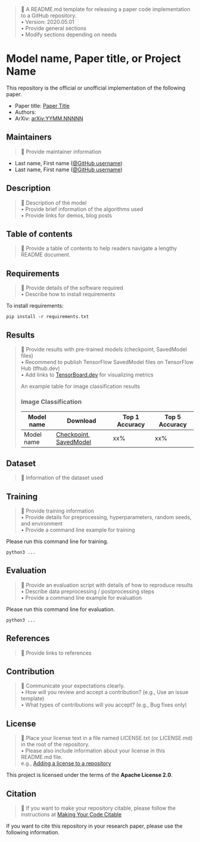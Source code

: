 > :memo: A README.md template for releasing a paper code implementation to a GitHub repository.  
> • Version: 2020.05.01  
> • Provide general sections  
> • Modify sections depending on needs  

# Model name, Paper title, or Project Name

This repository is the official or unofficial implementation of the following paper.

* Paper title: [Paper Title](https://arxiv.org/abs/YYMM.NNNNN)
* Authors:  
* ArXiv: [arXiv:YYMM.NNNNN](https://arxiv.org/abs/YYMM.NNNNN)

## Maintainers

> :memo: Provide maintainer information  

* Last name, First name ([@GitHub username](https://github.com/username))
* Last name, First name ([@GitHub username](https://github.com/username))

## Description

> :memo: Description of the model  
> • Provide brief information of the algorithms used  
> • Provide links for demos, blog posts  

## Table of contents

> :memo: Provide a table of contents to help readers navigate a lengthy README document.

## Requirements

> :memo: Provide details of the software required  
> • Describe how to install requirements  

To install requirements:

```setup
pip install -r requirements.txt
```

## Results

> :memo: Provide results with pre-trained models (checkpoint, SavedModel files)  
> • Recommend to publish TensorFlow SavedModel files on TensorFlow Hub (tfhub.dev)  
> • Add links to [TensorBoard.dev](https://tensorboard.dev/) for visualizing metrics
>  
> An example table for image classification results
> ### Image Classification  
>  
> | Model name | Download | Top 1 Accuracy | Top 5 Accuracy |  
> |------------|----------|----------------|----------------|  
> | Model name | [Checkpoint](https://drive.google.com/...), [SavedModel](https://tfhub.dev/...) | xx% | xx% |  

## Dataset

> :memo: Information of the dataset used  

## Training

> :memo: Provide training information  
> • Provide details for preprocessing, hyperparameters, random seeds, and environment  
> • Provide a command line example for training  

Please run this command line for training.

```shell
python3 ...
```

## Evaluation

> :memo: Provide an evaluation script with details of how to reproduce results  
> • Describe data preprocessing / postprocessing steps  
> • Provide a command line example for evaluation  

Please run this command line for evaluation.

```shell
python3 ...
```

## References

> :memo: Provide links to references  

## Contribution

> :memo: Communicate your expectations clearly.  
> • How will you review and accept a contribution? (e.g., Use an issue template)  
> • What types of contributions will you accept? (e.g., Bug fixes only)  

## License

> :memo: Place your license text in a file named LICENSE.txt (or LICENSE.md) in the root of the repository.  
> • Please also include information about your license in this README.md file.  
> e.g., [Adding a license to a repository](https://help.github.com/en/github/building-a-strong-community/adding-a-license-to-a-repository)  

This project is licensed under the terms of the **Apache License 2.0**.

## Citation

> :memo: If you want to make your repository citable, please follow the instructions at [Making Your Code Citable](https://guides.github.com/activities/citable-code/)  

If you want to cite this repository in your research paper, please use the following information.
